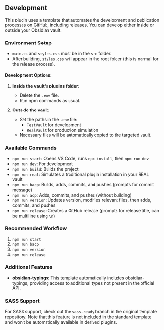 ## Development

This plugin uses a template that automates the development and publication processes on GitHub, including releases. You can develop either inside or outside your Obsidian vault.

### Environment Setup

- `main.ts` and `styles.css` must be in the `src` folder.
- After building, `styles.css` will appear in the root folder (this is normal for the release process).

#### Development Options:
1. **Inside the vault's plugins folder:**
   - Delete the `.env` file.
   - Run npm commands as usual.

2. **Outside the vault:**
   - Set the paths in the `.env` file:
     - `TestVault` for development
     - `RealVault` for production simulation
   - Necessary files will be automatically copied to the targeted vault.

### Available Commands

- `npm run start`: Opens VS Code, runs `npm install`, then `npm run dev`
- `npm run dev`: For development
- `npm run build`: Builds the project
- `npm run real`: Simulates a traditional plugin installation in your REAL vault
- `npm run bacp`: Builds, adds, commits, and pushes (prompts for commit message)
- `npm run acp`: Adds, commits, and pushes (without building)
- `npm run version`: Updates version, modifies relevant files, then adds, commits, and pushes
- `npm run release`: Creates a GitHub release (prompts for release title, can be multiline using `\n`)

### Recommended Workflow

1. `npm run start`
2. `npm run bacp`
3. `npm run version`
4. `npm run release`

### Additional Features

- **obsidian-typings**: This template automatically includes obsidian-typings, providing access to additional types not present in the official API.

### SASS Support

For SASS support, check out the `sass-ready` branch in the original template repository. Note that this feature is not included in the standard template and won't be automatically available in derived plugins.